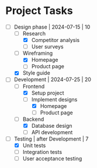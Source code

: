 # Project Tasks

- [ ] Design phase | 2024-07-15 | 10
  - [ ] Research
    - [x] Competitor analysis
    - [ ] User surveys
  - [ ] Wireframing
    - [x] Homepage
    - [ ] Product page
  - [x] Style guide
- [ ] Development | 2024-07-25 | 20
  - [ ] Frontend
    - [x] Setup project
    - [ ] Implement designs
      - [x] Homepage
      - [ ] Product page
  - [ ] Backend
    - [x] Database design
    - [ ] API development
- [ ] Testing | after Development | 7
  - [x] Unit tests
  - [ ] Integration tests
  - [ ] User acceptance testing
